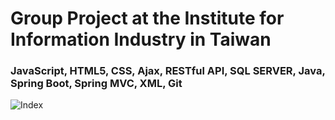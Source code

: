 # Group Project at the Institute for Information Industry in Taiwan
### JavaScript, HTML5, CSS, Ajax, RESTful API, SQL SERVER, Java, Spring Boot, Spring MVC, XML, Git

![Index](https://github.com/yscpeak/III_SpringBoot_Java_Project/blob/main/event1.png)
